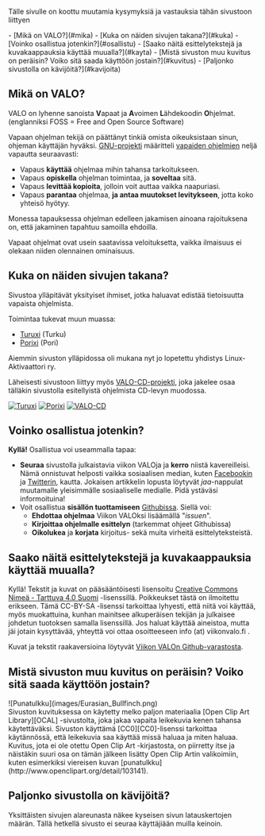 <!--
Title: Kysymyksiä ja vastauksia
Menuitem: Kysymyksiä ja vastauksia
-->
Tälle sivulle on koottu muutamia kysymyksiä ja vastauksia tähän sivustoon liittyen

<div class="toc" markdown="1">
- [Mikä on VALO?](#mika)
- [Kuka on näiden sivujen takana?](#kuka)
- [Voinko osallistua jotenkin?](#osallistu)
- [Saako näitä esittelytekstejä ja kuvakaappauksia käyttää muualla?](#kayta)
- [Mistä sivuston muu kuvitus on peräisin? Voiko sitä saada käyttöön jostain?](#kuvitus)
- [Paljonko sivustolla on kävijöitä?](#kavijoita)
</div>

<a id="mika"></a>
Mikä on VALO?
-------------

VALO on lyhenne sanoista **V**apaat ja **A**voimen **L**ähdekoodin **O**hjelmat. (englanniksi FOSS = Free and Open Source Software)

Vapaan ohjelman tekijä on päättänyt tinkiä omista oikeuksistaan sinun,
ohjeman käyttäjän hyväksi. [GNU-projekti][GNU-proj] määritteli
[vapaiden ohjelmien][vapaat ohj] neljä vapautta seuraavasti:

- Vapaus **käyttää** ohjelmaa mihin tahansa tarkoitukseen.
- Vapaus **opiskella** ohjelman toimintaa, ja **soveltaa** sitä.
- Vapaus **levittää kopioita**, jolloin voit auttaa vaikka naapuriasi.
- Vapaus **parantaa** ohjelmaa, **ja antaa muutokset levitykseen**, jotta koko yhteisö hyötyy.

Monessa tapauksessa ohjelman edelleen jakamisen ainoana rajoituksena on, että jakaminen tapahtuu samoilla ehdoilla.

Vapaat ohjelmat ovat usein saatavissa veloituksetta, vaikka ilmaisuus ei olekaan niiden olennainen ominaisuus.

<a id="kuka"></a>
Kuka on näiden sivujen takana?
------------------------------

Sivustoa ylläpitävät yksityiset ihmiset, jotka haluavat edistää tietoisuutta vapaista ohjelmista.

Toimintaa tukevat muun muassa:

- [Turuxi][Turuxi] (Turku)
- [Porixi][Porixi] (Pori)

Aiemmin sivuston ylläpidossa oli mukana nyt jo lopetettu yhdistys Linux-Aktivaattori ry.

Läheisesti sivustoon liittyy myös [VALO-CD-projekti][VALO-CD], joka jakelee osaa tälläkin sivustolla esitellyistä ohjelmista CD-levyn muodossa.

[![Turuxi](images/turuxi-logo.png "Turuxi")][Turuxi]
[![Porixi](images/Porixi-logo.png "Porixi")][Porixi]
[![VALO-CD](http://www.valo-cd.fi/img/valo-160x60.gif "VALO-CD")][VALO-CD]

<a id="osallistu"></a>
Voinko osallistua jotenkin?
---------------------------

**Kyllä!** Osallistua voi useammalla tapaa:

- **Seuraa** sivustolla julkaistavia viikon VALOja ja **kerro** niistä
  kavereilleisi. Nämä onnistuvat helposti vaikka sosiaalisen median,
  kuten [Facebookin][Facebook] ja [Twitterin][Twitter], kautta.
  Jokaisen artikkelin lopusta löytyvät *jaa*-nappulat muutamalle yleisimmälle
  sosiaaliselle medialle. Pidä ystäväsi informoituina!
- Voit osallistua **sisällön tuottamiseen** [Githubissa][Github].
  Siellä voi:
    -    **Ehdottaa ohjelmaa** Viikon VALOksi lisäämällä "*issuen*".
    -    **Kirjoittaa ohjelmalle esittelyn** (tarkemmat ohjeet Githubissa)
    -    **Oikolukea** ja **korjata** kirjoitus- sekä muita virheitä esittelyteksteistä.

<a id="kayta"></a>
Saako näitä esittelytekstejä ja kuvakaappauksia käyttää muualla?
----------------------------------------------------------------

Kyllä! Tekstit ja kuvat on pääsääntöisesti lisensoitu
[Creative Commons Nimeä - Tarttuva 4.0 Suomi][CC-by-sa-4fi] -lisenssillä.
Poikkeukset tästä on ilmoitettu erikseen. Tämä CC-BY-SA -lisenssi tarkoittaa lyhyesti,
että niitä voi käyttää, myös muokattuina, kunhan mainitsee alkuperäisen
tekijän ja julkaisee johdetun tuotoksen samalla lisenssillä.
Jos haluat käyttää aineistoa, mutta jäi jotain kysyttävää, yhteyttä
voi ottaa osoitteeseen info (at) viikonvalo.fi .

Kuvat ja tekstit raakaversioina löytyvät [Viikon VALOn Github-varastosta][Github].

<a id="kuvitus"></a>
Mistä sivuston muu kuvitus on peräisin? Voiko sitä saada käyttöön jostain?
--------------------------------------------------------------------------

<div class="rightimage" markdown="1">
![Punatulkku](images/Eurasian_Bullfinch.png)
</div>
Sivuston kuvituksessa on käytetty melko paljon
materiaalia [Open Clip Art Library][OCAL] -sivustolta, joka jakaa
vapaita leikekuvia kenen tahansa käytettäväksi. Sivuston käyttämä
[CC0][CC0]-lisenssi tarkoittaa käytännössä, että leikekuvia saa käyttää missä
haluaa ja miten haluaa. Kuvitus, jota ei ole otettu Open Clip Art
-kirjastosta, on piirretty itse ja näistäkin suuri osa on tämän
jälkeen lisätty Open Clip Artin valikoimiin, kuten esimerkiksi
viereisen kuvan [punatulkku](http://www.openclipart.org/detail/103141).

<a id="kavijoita"></a>
Paljonko sivustolla on kävijöitä?
---------------------------------

Yksittäisten sivujen alareunasta näkee kyseisen sivun latauskertojen määrän. Tällä hetkellä
sivusto ei seuraa käyttäjiään muilla keinoin.



[GNU-proj]:     http://www.gnu.org/
[vapaat ohj]:   http://fsfe.org/projects/wsis/fs.fi.html
[L-A]:          http://www.linux-aktivaattori.fi/
[Turuxi]:       http://turuxi.org
[Porixi]:       http://porixi.linux-aktivaattori.fi
[VALO-CD]:      http://www.valo-cd.fi/
[Facebook]:     http://www.facebook.com/viikonvalo
[Twitter]:      http://twitter.com/viikonvalo
[L-A-valo]:     http://www.l-a.fi/Projektit/Viikon_VALO
[Github]:       https://github.com/viikonvalo/viikonvalo.fi
[CC-by-sa-4fi]: http://creativecommons.org/licenses/by-sa/4.0/deed.fi
[OCAL]:         http://openclipart.org/
[CC0]:          http://creativecommons.org/publicdomain/zero/1.0/
[oindex]:       http://www.oindex.fi/listing/site/stats/viikon_valo/uniikit/